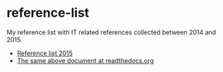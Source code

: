 # reference-list
My reference list with IT related references collected between 2014 and 2015.

- [Reference list 2015](/docs/index.md)
- [The same above document at readthedocs.org](http://it-reference-list-2015.readthedocs.org)

